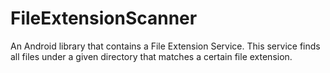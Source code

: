 # FileExtensionScanner
An Android library that contains a File Extension Service. This service finds all files under a given directory that matches a certain file extension. 
